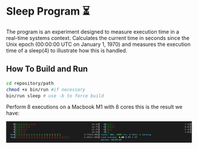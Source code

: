 # Sleep Program ⏳

The program is an experiment designed to measure execution time in a real-time systems context. Calculates the current time in seconds since the Unix epoch (00:00:00 UTC on January 1, 1970) and measures the execution time of a sleep(4) to illustrate how this is handled.

## How To Build and Run

```bash
cd repository/path
chmod +x bin/run #if necessary
bin/run sleep # use -b to force build
```

Perform 8 executions on a Macbook M1 with 8 cores this is the result we have:

![cores](cores.png)